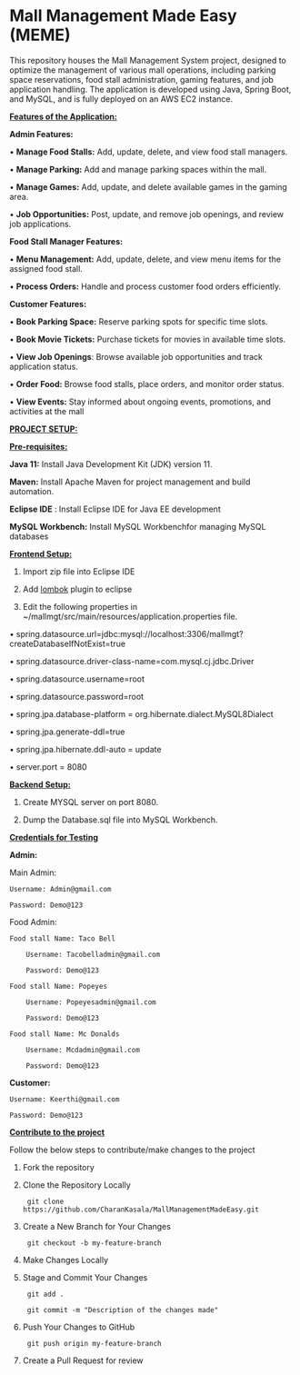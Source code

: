 # Mall Management Made Easy (MEME)

This repository houses the Mall Management System project, designed to optimize the management of various mall operations, including parking space reservations, food stall administration, gaming features, and job application handling. The application is developed using Java, Spring Boot, and MySQL, and is fully deployed on an AWS EC2 instance.

<ins>**Features of the Application:** </ins>

**Admin  Features:**

•	**Manage Food Stalls:** Add, update, delete, and view food stall managers.

•	**Manage Parking:** Add and manage parking spaces within the mall.

•	**Manage Games:** Add, update, and delete available games in the gaming area.

•	**Job Opportunities:** Post, update, and remove job openings, and review job applications.

**Food Stall Manager Features:**

•	**Menu Management:** Add, update, delete, and view menu items for the assigned food stall.

•	**Process Orders:** Handle and process customer food orders efficiently.


**Customer Features:**

•	**Book Parking Space:** Reserve parking spots for specific time slots.

•	**Book Movie Tickets:** Purchase tickets for movies in available time slots.

•	**View Job Openings**: Browse available job opportunities and track application status.

•	**Order Food:** Browse food stalls, place orders, and monitor order status.

•	**View Events:** Stay informed about ongoing events, promotions, and activities at the mall


<ins>**PROJECT SETUP:**</ins>

<ins>**Pre-requisites:**</ins>

**Java 11:** Install Java Development Kit (JDK) version 11.

**Maven:** Install Apache Maven for project management and build automation.

**Eclipse IDE** : Install Eclipse IDE for Java EE development

**MySQL Workbench:** Install MySQL Workbenchfor managing MySQL databases

<ins>**Frontend Setup:**</ins>

1. Import zip file into Eclipse IDE

2. Add [lombok](https://projectlombok.org/setup/) plugin to eclipse 

3.	Edit the following properties in ~/mallmgt/src/main/resources/application.properties file.
   
•	spring.datasource.url=jdbc:mysql://localhost:3306/mallmgt?createDatabaseIfNotExist=true

•	spring.datasource.driver-class-name=com.mysql.cj.jdbc.Driver

•	spring.datasource.username=root

•	spring.datasource.password=root

•	spring.jpa.database-platform = org.hibernate.dialect.MySQL8Dialect

•	spring.jpa.generate-ddl=true

•	spring.jpa.hibernate.ddl-auto = update

•	server.port = 8080

<ins>**Backend Setup:**</ins>

1.  Create MYSQL server on port 8080.
  
2.	Dump the Database.sql file into MySQL Workbench.

<ins>**Credentials for Testing**</ins>

**Admin:**

Main Admin: 

	Username: Admin@gmail.com
 
	Password: Demo@123
 
Food Admin:

	Food stall Name: Taco Bell
 
		Username: Tacobelladmin@gmail.com
  
		Password: Demo@123
  
	Food stall Name: Popeyes
 
		Username: Popeyesadmin@gmail.com
  
		Password: Demo@123
  
	Food stall Name: Mc Donalds
 
		Username: Mcdadmin@gmail.com
  
		Password: Demo@123

**Customer:**

	Username: Keerthi@gmail.com

	Password: Demo@123

<ins>**Contribute to the project**</ins>

Follow the below steps to contribute/make changes to the project

1. Fork the repository

2. Clone the Repository Locally

		git clone https://github.com/CharanKasala/MallManagementMadeEasy.git
 
3. Create a New Branch for Your Changes
   
		git checkout -b my-feature-branch

4. Make Changes Locally

5. Stage and Commit Your Changes

   		git add .

		git commit -m "Description of the changes made"

6. Push Your Changes to GitHub

   		git push origin my-feature-branch

7. Create a Pull Request for review

